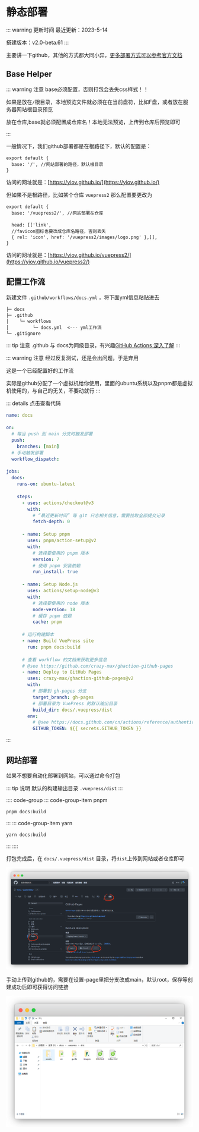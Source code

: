 # 静态部署

::: warning 更新时间
最近更新：2023-5-14

搭建版本：v2.0-beta.61
:::

主要讲一下github，其他的方式都大同小异，[更多部署方式可以参考官方文档](https://v2.vuepress.vuejs.org/zh/guide/deployment.html)


## Base Helper

::: warning 注意
base必须配置，否则打包会丢失css样式！！

如果是放在`/`根目录，本地预览文件就必须在在当前盘符，比如F盘，或者放在服务器网站根目录预览

放在仓库,base就必须配置成仓库名！本地无法预览，上传到仓库后预览即可

:::

一般情况下，我们github部署都是在根路径下，默认的配置是：

```ts{2}
export default {
  base: '/', //网站部署的路径，默认根目录
}
```

访问的网址就是：[https://yiov.github.io/](https://yiov.github.io/)


但如果不是根路径，比如某个仓库 `vuepress2` 那么配置要更改为

```ts{2}
export default {
  base: '/vuepress2/', //网站部署在仓库

  head: [['link', 
  //favicon图标也要改成仓库名路径，否则丢失
  { rel: 'icon', href: '/vuepress2/images/logo.png' },]],
}
```

访问的网址就是：[https://yiov.github.io/vuepress2/](https://yiov.github.io/vuepress2/)




## 配置工作流

新建文件 `.github/workflows/docs.yml` ，将下面yml信息粘贴进去

```
├─ docs
├─ .github
│    └─ workflows
│         └─ docs.yml  <--- yml工作流
└─ .gitignore
```

::: tip 注意
.github 与 docs为同级目录，有兴趣[GitHub Actions 深入了解](https://docs.github.com/zh/actions)
:::


::: warning 注意
经过反复测试，还是会出问题，于是弃用

这是一个已经配置好的工作流

实际是github分配了一个虚拟机给你使用，里面的ubuntu系统以及pnpm都是虚拟机使用的，与自己的无关，不要动就行
:::


::: details 点击查看代码
```yml
name: docs

on:
  # 每当 push 到 main 分支时触发部署
  push:
    branches: [main]
  # 手动触发部署
  workflow_dispatch:

jobs:
  docs:
    runs-on: ubuntu-latest

    steps:
      - uses: actions/checkout@v3
        with:
          # “最近更新时间” 等 git 日志相关信息，需要拉取全部提交记录
          fetch-depth: 0

      - name: Setup pnpm
        uses: pnpm/action-setup@v2
        with:
          # 选择要使用的 pnpm 版本
          version: 7
          # 使用 pnpm 安装依赖
          run_install: true

      - name: Setup Node.js
        uses: actions/setup-node@v3
        with:
          # 选择要使用的 node 版本
          node-version: 18
          # 缓存 pnpm 依赖
          cache: pnpm

      # 运行构建脚本
      - name: Build VuePress site
        run: pnpm docs:build

      # 查看 workflow 的文档来获取更多信息
      # @see https://github.com/crazy-max/ghaction-github-pages
      - name: Deploy to GitHub Pages
        uses: crazy-max/ghaction-github-pages@v2
        with:
          # 部署到 gh-pages 分支
          target_branch: gh-pages
          # 部署目录为 VuePress 的默认输出目录
          build_dir: docs/.vuepress/dist
        env:
          # @see https://docs.github.com/cn/actions/reference/authentication-in-a-workflow#about-the-github_token-secret
          GITHUB_TOKEN: ${{ secrets.GITHUB_TOKEN }}
```
:::




## 网站部署

如果不想要自动化部署到网站，可以通过命令打包

::: tip 说明
默认的构建输出目录 `.vuepress/dist`
:::


:::: code-group
::: code-group-item pnpm
```sh
pnpm docs:build
```
:::
::: code-group-item yarn
```sh
yarn docs:build
```
:::
::::


打包完成后，在 `docs/.vuepress/dist` 目录，将`dist`上传到网站或者仓库即可


![](./vuepress-39.png)

手动上传到github的，需要在设置-page里把分支改成main，默认root，保存等创建成功后即可获得访问链接

![](./vuepress-40.png)

